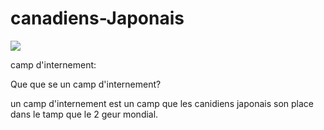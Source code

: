  # canadiens-Japonais
<img src="https://www.google.com/search?q=internment+camp&safe=strict&rlz=1C5CHFA_enCA535CA535&source=lnms&tbm=isch&sa=X&ved=2ahUKEwjbssLB_e_nAhWPLc0KHY9xAu4Q_AUoAXoECBQQAw&biw=1440&bih=789#imgrc=pSkfxVuKykQqIM"/> 



camp d'internement:




Que que se un camp d'internement?

   un camp d'internement est un camp que les canidiens japonais son place dans 
    le tamp que le 2 geur mondial.
